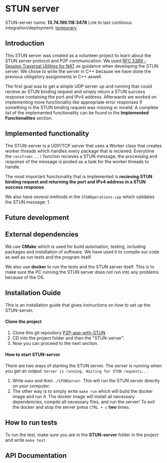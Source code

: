 # STUN server

STUN-server name: **13.74.199.118:3478**
Link to last continous integration/deployment: [temporary](https://github.com/mattiaseggen/P2P-app-with-STUN/actions/runs/681011190)

## Introduction

This STUN server was created as a volunteer project to learn about the STUN server protocol and P2P communication. We used [RFC 5389 - Session Traversal Utilities for NAT](https://tools.ietf.org/html/rfc5389) as guidance when developing the STUN server. We chose to write the server in C++ because we have done the previous obligatory assignments in C++ aswell.

The first goal was to get a simple UDP server up and running that could recieve av STUN binding request and simply return a STUN success response containing the port and IPv4 address. Afterwards we worked on implementing more functionality like appropriate error responses if something in the STUN binding request was missing or invalid. A complete list of the implemented functionality can be found in the **Implemented Functionalites** section.

## Implemented functionality

The STUN-server is a UDP/TCP server that uses a Worker class that creates worker threads which handles every package that is recieved. Everytime the ```recvfrom(...)``` function recieves a STUN message, the processing and response of the message is posted as a task for the worker threads to handle.

The most important functionality that is implemented is **recieving STUN binding request and returning the port and IPv4 address in a STUN success response**. 

We also have several methods in the ```STUNOperations.cpp``` which validates the STUN message:
1. 


## Future development

## External dependencies

We use **CMake** which is used for build automation, testing, including packages and installation of software. We have used it to compile our code as well as run tests and the program itself.

We also use **docker** to run the tests and the STUN server itself. This is to make sure the PC running the STUN server does not run into any problems because of the OS.


## Installation Guide

This is an installation guide that gives instructions on how to set up the STUN-server.

#### Clone the project

1. Clone this git repository [P2P-app-with-STUN](https://github.com/mattiaseggen/P2P-app-with-STUN)
2. CD into the project folder and then the "STUN-server".
3. Now you can proceed to the next section.

#### How to start STUN-server

There are two ways of starting the STUN server. The server is running when you get an output: ```Server is running. Waiting for STUN requests...```

1. Write ```make``` and then ```./STUNServer```. This will run the STUN server directly on your computer.
2. The other way is to simply write ```make run``` which will build the docker image and run it. The docker image will install all necessary dependencies, compile all necessary files, and run the server! To exit the docker and stop the server press ```CTRL + c``` **two** times.

## How to run tests

To run the test, make sure you are in the **STUN-server** folder in the project and write ```make test```

## API Documentation
